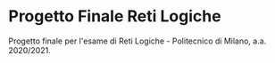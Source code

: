 # Progetto Finale Reti Logiche
Progetto finale per l'esame di Reti Logiche - Politecnico di Milano, a.a. 2020/2021.
